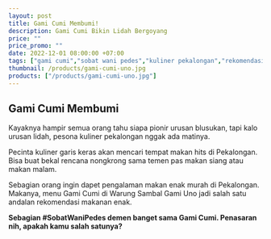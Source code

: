 ```yaml
---
layout: post
title: Gami Cumi Membumi!
description: Gami Cumi Bikin Lidah Bergoyang
price: ""
price_promo: ""
date: 2022-12-01 08:00:00 +07:00
tags: ["gami cumi","sobat wani pedes","kuliner pekalongan","rekomendasi tempat makan siang di Pekalongan","rekomendasi tempat makan malam di Pekalongan"]
thumbnail: /products/gami-cumi-uno.jpg
products: ["/products/gami-cumi-uno.jpg"]
---
```


## Gami Cumi Membumi ##

Kayaknya hampir semua orang tahu siapa pionir urusan blusukan, tapi kalo urusan lidah, pesona kuliner pekalongan nggak ada matinya.

Pecinta kuliner garis keras akan mencari tempat makan hits di Pekalongan. Bisa buat bekal rencana nongkrong sama temen pas makan siang atau makan malam.

Sebagian orang ingin dapet pengalaman makan enak murah di Pekalongan. Makanya, menu Gami Cumi di Warung Sambal Gami Uno jadi salah satu andalan rekomendasi makanan enak.

**Sebagian #SobatWaniPedes demen banget sama Gami Cumi. Penasaran nih, apakah kamu salah satunya?**
